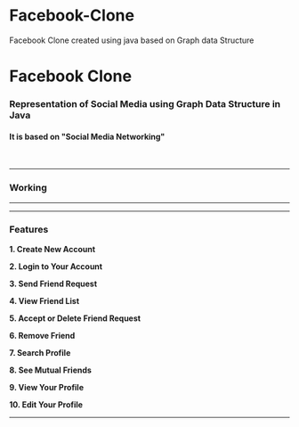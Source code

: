 # Facebook-Clone
Facebook Clone created using java based on Graph data Structure
# Facebook Clone 

###  Representation of Social Media using Graph Data Structure in Java


#### It is based on  "Social Media Networking"

<br/>

<hr/>

### Working



<hr/>

<hr/>

### Features


 **1. Create New Account**


 **2. Login to Your Account**
 


 **3. Send Friend Request**


 **4. View Friend List**
 


 **5. Accept or Delete Friend Request**
 

 
 **6. Remove Friend**
 

 
 **7. Search Profile**

 
 **8. See Mutual Friends**
 

 
 **9. View Your Profile**
 

  
 **10. Edit Your Profile**
 

<hr/>

